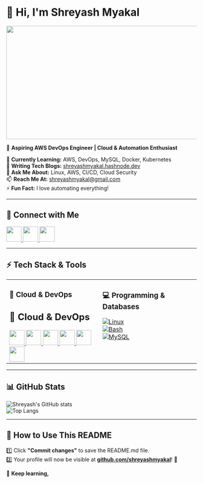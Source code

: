 # 👋 Hi, I'm Shreyash Myakal  
<img src="https://gifdb.com/images/high/anime-couple-kimi-ni-todoke-walking-rhkaxcy9tojdmcsl.gif" width="680" height="300"/>  

🚀 **Aspiring AWS DevOps Engineer | Cloud & Automation Enthusiast**  

🌱 **Currently Learning:** AWS, DevOps, MySQL, Docker, Kubernetes  
📝 **Writing Tech Blogs:** [shreyashmyakal.hashnode.dev](https://shreyashmyakal.hashnode.dev/)  
💬 **Ask Me About:** Linux, AWS, CI/CD, Cloud Security  
📫 **Reach Me At:** shreyashmyakal@gmail.com  
⚡ **Fun Fact:** I love automating everything!  

---
## 🔗 **Connect with Me**   

<a href="https://github.com/shreyashmyakal">
    <img src="https://upload.wikimedia.org/wikipedia/commons/thumb/a/ae/Github-desktop-logo-symbol.svg/2048px-Github-desktop-logo-symbol.svg.png" width="40" height="40"/>
</a>  
<a href="https://shreyashmyakal.hashnode.dev/">
    <img src="https://encrypted-tbn0.gstatic.com/images?q=tbn:ANd9GcQcvAnVJmM4Udt7d7aPttkr7CCgjzQMrkpR6w&s" width="40" height="40"/>
</a>  
<a href="https://www.linkedin.com/in/shreyash-myakal-2aa801219/">
    <img src="https://static.vecteezy.com/system/resources/previews/018/930/480/non_2x/linkedin-logo-linkedin-icon-transparent-free-png.png" width="40" height="40"/>
</a>  

---

## ⚡ **Tech Stack & Tools**  

<table>
<tr>
<td valign="top">

### 🚀 **Cloud & DevOps**  
## 🚀 **Cloud & DevOps**  

<a href="https://aws.amazon.com/">
    <img src="https://cdn-icons-png.flaticon.com/512/919/919825.png" width="40" height="40"/>
</a>  
<a href="https://www.docker.com/">
    <img src="https://cdn-icons-png.flaticon.com/512/919/919853.png" width="40" height="40"/>
</a>  
<a href="https://kubernetes.io/">
    <img src="https://cdn.icon-icons.com/icons2/2699/PNG/512/kubernetes_logo_icon_169901.png" width="40" height="40"/>
</a>  
<a href="https://www.terraform.io/">
    <img src="https://www.vectorlogo.zone/logos/terraformio/terraformio-icon.svg" width="40" height="40"/>
</a>  
<a href="https://www.ansible.com/">
    <img src="https://cdn.worldvectorlogo.com/logos/ansible.svg" width="40" height="40"/>
</a>  
<a href="https://www.jenkins.io/">
    <img src="https://cdn-icons-png.flaticon.com/512/226/226777.png" width="40" height="40"/>
</a>  


</td>
<td valign="top">

### 💻 **Programming & Databases**  
[![Linux](https://img.shields.io/badge/-Linux-FCC624?style=for-the-badge&logo=linux&logoColor=black)](https://www.linux.org/)  
[![Bash](https://img.shields.io/badge/-Bash-4EAA25?style=for-the-badge&logo=gnu-bash&logoColor=white)](https://www.gnu.org/software/bash/)  
[![MySQL](https://img.shields.io/badge/-MySQL-4479A1?style=for-the-badge&logo=mysql&logoColor=white)](https://www.mysql.com/)  

</td>
</tr>
</table>

---

## 📊 **GitHub Stats**  
![Shreyash's GitHub stats](https://github-readme-stats.vercel.app/api?username=shreyashmyakal&show_icons=true&theme=radical)  
![Top Langs](https://github-readme-stats.vercel.app/api/top-langs/?username=shreyashmyakal&layout=compact&theme=radical)  

---

## 🎯 **How to Use This README**  
1️⃣ Click **"Commit changes"** to save the README.md file.  
2️⃣ Your profile will now be visible at **[github.com/shreyashmyakal](https://github.com/shreyashmyakal)**! 🎉  

🚀 **Keep learning,**
